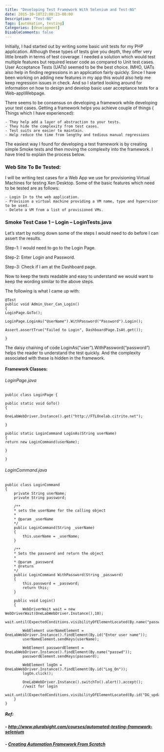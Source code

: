 ```yaml
---
title: "Developing Test Framework With Selenium and Test-NG"
date: 2015-10-18T22:00:23-08:00
Description: "Test-NG"
Tags: [automation, testing]
Categories: [development]
DisableComments: false
---
```



Initially, I had started out by writing some basic unit tests for my PHP application. Although these types of tests give you depth, they offer very little breath in terms of test coverage. I needed a solution which would test multiple features but required lesser code as compared to Unit test cases. User Acceptance Tests (UATs) seemed to be the best choice. IMHO, UATs also help in finding regressions in an application fairly quickly. Since I have been working on adding new features in my app this would also help me keep regression issues in check. And so I started looking around for information on how to design and develop basic user acceptance tests for a Web-app\Webpage.

There seems to be consensus on developing a framework while developing your test cases. Getting a framework helps you achieve couple of things ( Things which I have experienced):

    - They help add a layer of abstraction to your tests.
    - They hide the complexity from test cases.
    - Test suits are easier to maintain.
    - Help reduce the time from lengthy and tedious manual regressions

The easiest way I found for developing a test framework is by creating simple Smoke tests and then moving the complexity into the framework. I have tried to explain the process below.

### Web Site To Be Tested:

I will be writing test cases for a Web App we use for provisioning Virtual Machines for testing Xen Desktop. Some of the basic features which need to be tested are as follows:

    - Login In to the web application.
    - Provision a virtual machine providing a VM name, type and hypervisor to be used.
    - Delete a VM from a list of provisioned VMs.

 

### Smoke Test Case 1 – Login – LoginTests.java

Let’s start by noting down some of the steps I would need to do before I can assert the results.

Step-1: I would need to go to the Login Page.

Step-2: Enter Login and Password.

Step-3: Check if I am at the Dashboard page.

Now to keep the tests readable and easy to understand we would want to keep the wording similar to the above steps.

The following is what I came up with:

    @Test
    public void Admin_User_Can_Login()
    {
    LoginPage.GoTo();

    LoginPage.LoginAs("UserName").WithPassword("Password").Login();

    Assert.assertTrue("Failed to Login", DashboardPage.IsAt.get());

    }


The daisy chaining of code LoginAs(“user”).WithPassword(“password”) helps the reader to understand the test quickly. And the complexity associated with these is hidden in the framework.

#### Framework Classes:

###### LoginPage.java


    public class LoginPage {

    public static void GoTo()
    {

    OneLabWebDriver.Instance().get("http://FTLOnelab.citrite.net");

    }

    public static LoginCommand LoginAs(String userName)
    {
    return new LoginCommand(userName);

    }

    }

     

###### LoginCommand.java


    public class LoginCommand
    {
        private String userName;
        private String password;

        /**
        * sets the userName for the calling object
        *
        * @param _userName
        */
        public LoginCommand(String _userName)
        {
            this.userName = _userName;
        }

        /**
        * Sets the password and return the object
        *
        * @param _password
        * @return
        */
        public LoginCommand WithPassword(String _password)
        {
            this.password = _password;
            return this;
        }

        public void Login()
        {
            WebDriverWait wait = new WebDriverWait(OneLabWebDriver.Instance(),10);
            wait.until(ExpectedConditions.visibilityOfElementLocated(By.name("passwd")));

            WebElement userNameElement = OneLabWebDriver.Instance().findElement(By.id("Enter user name"));
            userNameElement.sendKeys(userName);

            WebElement passwordElement = OneLabWebDriver.Instance().findElement(By.name("passwd"));
            passwordElement.sendKeys(password);

            WebElement logOn = OneLabWebDriver.Instance().findElement(By.id("Log_On"));
            logOn.click();

            OneLabWebDriver.Instance().switchTo().alert().accept();
            //wait for login
            wait.until(ExpectedConditions.visibilityOfElementLocated(By.id("DG_updateworkspace")));
        }
    }

##### Ref:
##### - http://www.pluralsight.com/courses/automated-testing-framework-selenium
##### - [Creating Automation Framework From Scratch](https://www.youtube.com/watch?v=yPtnml4tNII)
